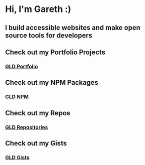 # Hi, I'm Gareth :)
## I build accessible websites and make open source tools for developers

## Check out my Portfolio Projects
### [GLD Portfolio](https://gld-portfolio.vercel.app/)

## Check out my NPM Packages
### [GLD NPM](https://www.npmjs.com/~gld5000/)

## Check out my Repos
### [GLD Repositories](https://github.com/GLD5000?tab=repositories)

## Check out my Gists
### [GLD Gists](https://gist.github.com/GLD5000)
